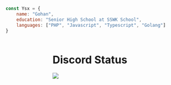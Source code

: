 ```js
const Ysx = {
    name: "Gohan",
    education: "Senior High School at SSWK School",
    languages: ["PHP", "Javascript", "Typescript", "Golang"]
}
```
<div style="display: flex; justify-content: center;">
<div style="width:50%">
    <h1>Discord Status</h1>
    <img src="https://discord-readme-badge.vercel.app/api?id=810310312904884475" style="min-width: 100%" align="left">
</div>
</div>
